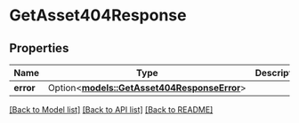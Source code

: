 # GetAsset404Response

## Properties

Name | Type | Description | Notes
------------ | ------------- | ------------- | -------------
**error** | Option<[**models::GetAsset404ResponseError**](getAsset_404_response_error.md)> |  | [optional]

[[Back to Model list]](../README.md#documentation-for-models) [[Back to API list]](../README.md#documentation-for-api-endpoints) [[Back to README]](../README.md)


